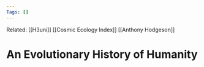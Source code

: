 ```yaml
---
Tags: []
---
```

Related: [[H3uni]] [[Cosmic Ecology Index]] [[Anthony Hodgeson]]
# An Evolutionary History of Humanity